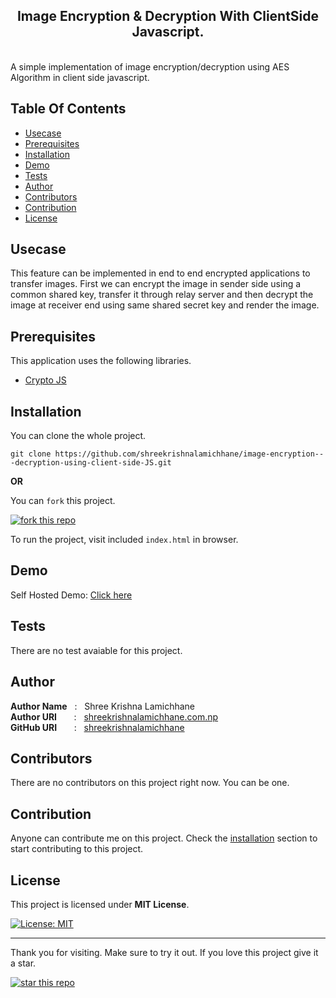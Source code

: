 <h2 align="center" style="border: 0;">Image Encryption & Decryption With ClientSide Javascript.</h2>
<br>
A simple implementation of image encryption/decryption using AES Algorithm in client side javascript.

## Table Of Contents

- [Usecase](#usecase)
- [Prerequisites](#prerequisites)
- [Installation](#installation)
- [Demo](#demo)
- [Tests](#tests)
- [Author](#author)
- [Contributors](#contributors)
- [Contribution](#contribution)
- [License](#license)

## Usecase

This feature can be implemented in end to end encrypted applications to transfer images. First we can encrypt the image in sender side using a common shared key, transfer it through relay server and then decrypt the image at receiver end using same shared secret key and render the image.

## Prerequisites

This application uses the following libraries.

- [Crypto JS](https://github.com/brix/crypto-js)

## Installation

You can clone the whole project.

```
git clone https://github.com/shreekrishnalamichhane/image-encryption---decryption-using-client-side-JS.git
```

**OR**

You can `fork` this project.

[![fork this repo](https://img.shields.io/github/forks/shreekrishnalamichhane/image-encryption---decryption-using-client-side-JS?color=rgb%28224%2C%2093%2C%2068%29&style=for-the-badge)](https://github.com/shreekrishnalamichhane/image-encryption---decryption-using-client-side-JS/fork)

To run the project, visit included `index.html` in browser.

## Demo

Self Hosted Demo: [Click here](https://projects.shreekrishnalamichhane.com.np/image-encryption---decryption-using-client-side-JS/)

## Tests

There are no test avaiable for this project.

## Author

**Author Name** &nbsp; : &nbsp; Shree Krishna Lamichhane <br>
**Author URI** &nbsp; &nbsp; &nbsp; : &nbsp; [shreekrishnalamichhane.com.np](https://shreekrishnalamichhane.com.np) <br>
**GitHub URI** &nbsp; &nbsp; &nbsp; : &nbsp; [shreekrishnalamichhane](https://github.com/shreekrishnalamichhane)

## Contributors

There are no contributors on this project right now. You can be one.

## Contribution

Anyone can contribute me on this project. Check the [installation](#installation) section to start contributing to this project.

## License

This project is licensed under **MIT License**.

[![License: MIT](https://img.shields.io/packagist/l/shreekrishnalamichhane/image-encryption---decryption-using-client-side-JS?style=for-the-badge)](https://opensource.org/licenses/MIT)

---

Thank you for visiting. Make sure to try it out. If you love this project give it a star.

[![star this repo](https://img.shields.io/github/stars/shreekrishnalamichhane/image-encryption---decryption-using-client-side-JS?color=rgb%28224%2C%2093%2C%2068%29&style=for-the-badge)](https://github.com/shreekrishnalamichhane/image-encryption---decryption-using-client-side-JS/star)
